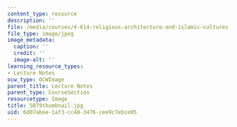 ```yaml
---
content_type: resource
description: ''
file: /media/courses/4-614-religious-architecture-and-islamic-cultures-fall-2002/6d07abee1af3cc483476cee9c7ebce05_5079thumbnail.jpg
file_type: image/jpeg
image_metadata:
  caption: ''
  credit: ''
  image-alt: ''
learning_resource_types:
- Lecture Notes
ocw_type: OCWImage
parent_title: Lecture Notes
parent_type: CourseSection
resourcetype: Image
title: 5079thumbnail.jpg
uid: 6d07abee-1af3-cc48-3476-cee9c7ebce05
---
```

